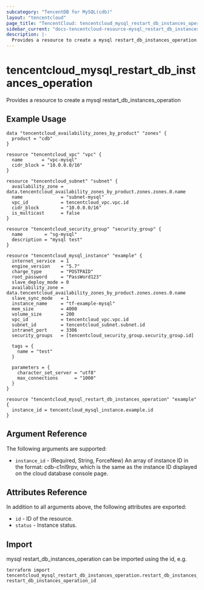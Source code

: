 ```yaml
---
subcategory: "TencentDB for MySQL(cdb)"
layout: "tencentcloud"
page_title: "TencentCloud: tencentcloud_mysql_restart_db_instances_operation"
sidebar_current: "docs-tencentcloud-resource-mysql_restart_db_instances_operation"
description: |-
  Provides a resource to create a mysql restart_db_instances_operation
---
```


# tencentcloud_mysql_restart_db_instances_operation

Provides a resource to create a mysql restart_db_instances_operation

## Example Usage

```hcl
data "tencentcloud_availability_zones_by_product" "zones" {
  product = "cdb"
}

resource "tencentcloud_vpc" "vpc" {
  name       = "vpc-mysql"
  cidr_block = "10.0.0.0/16"
}

resource "tencentcloud_subnet" "subnet" {
  availability_zone = data.tencentcloud_availability_zones_by_product.zones.zones.0.name
  name              = "subnet-mysql"
  vpc_id            = tencentcloud_vpc.vpc.id
  cidr_block        = "10.0.0.0/16"
  is_multicast      = false
}

resource "tencentcloud_security_group" "security_group" {
  name        = "sg-mysql"
  description = "mysql test"
}

resource "tencentcloud_mysql_instance" "example" {
  internet_service  = 1
  engine_version    = "5.7"
  charge_type       = "POSTPAID"
  root_password     = "PassWord123"
  slave_deploy_mode = 0
  availability_zone = data.tencentcloud_availability_zones_by_product.zones.zones.0.name
  slave_sync_mode   = 1
  instance_name     = "tf-example-mysql"
  mem_size          = 4000
  volume_size       = 200
  vpc_id            = tencentcloud_vpc.vpc.id
  subnet_id         = tencentcloud_subnet.subnet.id
  intranet_port     = 3306
  security_groups   = [tencentcloud_security_group.security_group.id]

  tags = {
    name = "test"
  }

  parameters = {
    character_set_server = "utf8"
    max_connections      = "1000"
  }
}

resource "tencentcloud_mysql_restart_db_instances_operation" "example" {
  instance_id = tencentcloud_mysql_instance.example.id
}
```

## Argument Reference

The following arguments are supported:

* `instance_id` - (Required, String, ForceNew) An array of instance ID in the format: cdb-c1nl9rpv, which is the same as the instance ID displayed on the cloud database console page.

## Attributes Reference

In addition to all arguments above, the following attributes are exported:

* `id` - ID of the resource.
* `status` - Instance status.



## Import

mysql restart_db_instances_operation can be imported using the id, e.g.

```
terraform import tencentcloud_mysql_restart_db_instances_operation.restart_db_instances_operation restart_db_instances_operation_id
```

